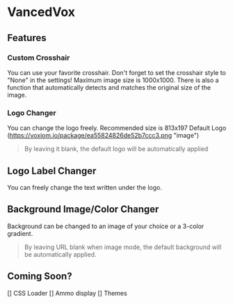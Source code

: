 # VancedVox

## Features

### Custom Crosshair

You can use your favorite crosshair.
Don't forget to set the crosshair style to "None" in the settings!
Maximum image size is 1000x1000.
There is also a function that automatically detects and matches the original size of the image.

### Logo Changer

You can change the logo freely.
Recommended size is 813x197
Default Logo
(https://voxiom.io/package/ea55824826de52b7ccc3.png "image")

> By leaving it blank, the default logo will be automatically applied

## Logo Label Changer

You can freely change the text written under the logo.

## Background Image/Color Changer

Background can be changed to an image of your choice or a 3-color gradient.

> By leaving URL blank when image mode, the default background will be automatically applied.

## Coming Soon?

[] CSS Loader
[] Ammo display
[] Themes
